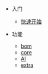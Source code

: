 - 入门
    - [快速开始](/)

- 功能
    - [bom](feature/bom)
    - [core](feature/core)
    - [AI](feature/AI)
    - [extra](feature/extra)